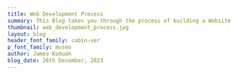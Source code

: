 ```yaml
---
title: Web Development Process
summary: This Blog takes you through the process of building a Website from start to finish. See how ideas are rolled into action from brains, to paper, to wireframes, to code and then to the world!.
thumbnail: web_development_process.jpg
layout: blog
header_font_family: cabin-ver
p_font_family: museo
author: James Koduah
blog_date: 26th December, 2023
---
```


<!-- 
Welcome to the heart of our digital workshop, where ideas take shape and visions come to life—our Web Development Process. As your trusted web agency, we believe in transparency and want to take you on a journey through the intricate steps that bring your digital dreams to reality.

## Discovery: Unveiling the Canvas
Every project starts with a blank canvas. Our first step is a deep dive into understanding your goals, target audience, and unique selling points. Through collaborative discussions, we define the project scope, laying the foundation for a website that not only meets but exceeds your expectations.

## Planning: Crafting the Blueprint
With insights from the discovery phase, we embark on the planning stage. Here, we outline the site structure, create a roadmap for development, and define the technologies that will best bring your vision to life. Our goal is to ensure a seamless user experience and optimal functionality.

## Design: Where Creativity Takes Flight
This is where our designers work their magic. Armed with the insights gathered, we craft visually stunning designs that resonate with your brand. From wireframes to mockups, we iterate until we've captured the essence of your vision, creating a user interface that's not just beautiful but also user-friendly.

## Development: Turning Designs into Reality
The coding phase is where the magic truly happens. Our developers roll up their sleeves and bring the designs to life, using the latest technologies and coding standards. We prioritize clean, efficient code to ensure your website not only looks great but performs optimally.

## Testing: Ensuring Perfection
Before your site goes live, it undergoes rigorous testing. We leave no stone unturned, checking for functionality, responsiveness, and compatibility across various devices and browsers. Our goal is to deliver a flawless user experience, ensuring your website works seamlessly for every visitor.

## Deployment: Launching into the Digital Universe
The moment you've been waiting for—your website goes live! Our deployment process is carefully orchestrated to minimize downtime and ensure a smooth transition. Whether it's a brand-new site or an update, we handle the technicalities, so you can focus on showcasing your digital presence to the world.

## Maintenance and Support: Nurturing Your Digital Investment
Our commitment doesn't end with the launch. We provide ongoing maintenance and support to keep your website running smoothly. From updates to troubleshooting, we're here to ensure your digital investment continues to thrive in the ever-evolving online landscape.

## Conclusion: Your Digital Journey Begins Here
Embarking on a web development journey with us is not just a transaction; it's a collaboration. From the initial spark of an idea to the full realization of your digital presence, our web development process is a testament to our dedication to craftsmanship and your online success.

Ready to take the plunge into the digital universe? Let's embark on this journey together. Your website, your story—crafted with passion and precision by our web development team.3 -->